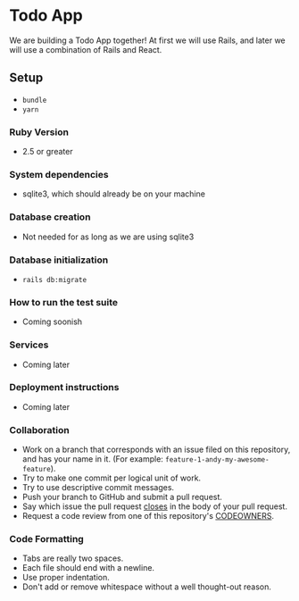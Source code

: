 # Todo App

We are building a Todo App together!  At first we will use Rails, and later we will use a combination of Rails and React.

## Setup

* `bundle`
* `yarn`

### Ruby Version

* 2.5 or greater

### System dependencies

* sqlite3, which should already be on your machine

### Database creation

* Not needed for as long as we are using sqlite3

### Database initialization

* `rails db:migrate`

### How to run the test suite

* Coming soonish

### Services

* Coming later

### Deployment instructions

* Coming later

### Collaboration

* Work on a branch that corresponds with an issue filed on this repository, and has your name in it.  (For example: `feature-1-andy-my-awesome-feature`).
* Try to make one commit per logical unit of work.
* Try to use descriptive commit messages.
* Push your branch to GitHub and submit a pull request.
* Say which issue the pull request [closes](https://help.github.com/articles/closing-issues-using-keywords/) in the body of your pull request.
* Request a code review from one of this repository's [CODEOWNERS](https://github.com/orgs/wyncode/teams/codeowners/members).

### Code Formatting

* Tabs are really two spaces.
* Each file should end with a newline.
* Use proper indentation.
* Don't add or remove whitespace without a well thought-out reason.
